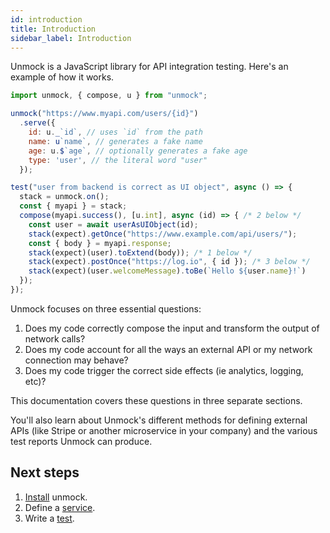 ```yaml
---
id: introduction
title: Introduction
sidebar_label: Introduction
---
```


Unmock is a JavaScript library for API integration testing. Here's an example of how it works.

```javascript
import unmock, { compose, u } from "unmock";

unmock("https://www.myapi.com/users/{id}")
  .serve({
    id: u._`id`, // uses `id` from the path
    name: u`name`, // generates a fake name
    age: u.$`age`, // optionally generates a fake age
    type: 'user', // the literal word "user"
  });

test("user from backend is correct as UI object", async () => {
  stack = unmock.on();
  const { myapi } = stack;
  compose(myapi.success(), [u.int], async (id) => { /* 2 below */
    const user = await userAsUIObject(id);
    stack(expect).getOnce("https://www.example.com/api/users/");
    const { body } = myapi.response;
    stack(expect)(user).toExtend(body)); /* 1 below */
    stack(expect).postOnce("https://log.io", { id }); /* 3 below */
    stack(expect)(user.welcomeMessage).toBe(`Hello ${user.name}!`)
  });
});
```

Unmock focuses on three essential questions:

1. Does my code correctly compose the input and transform the output of network calls?
2. Does my code account for all the ways an external API or my network connection may behave?
3. Does my code trigger the correct side effects (ie analytics, logging, etc)?

This documentation covers these questions in three separate sections.

You'll also learn about Unmock's different methods for defining external APIs (like Stripe or another microservice in your company) and the various test reports Unmock can produce.

## Next steps

1. [Install](installation.md) unmock.
1. Define a [service](unmock.md).
1. Write a [test](expectations.md).